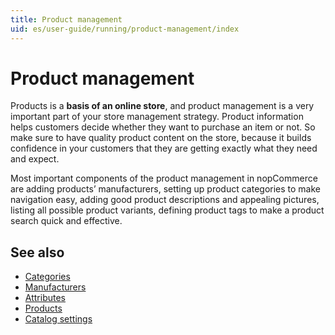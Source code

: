 ```yaml
---
title: Product management
uid: es/user-guide/running/product-management/index
---
```


# Product management

Products is a **basis of an online store**, and product management is a very important part of your store management strategy. Product information helps customers decide whether they want to purchase an item or not. So make sure to have quality product content on the store, because it builds confidence in your customers that they are getting exactly what they need and expect.

Most important components of the product management in nopCommerce are adding products’ manufacturers, setting up product categories to make navigation easy, adding good product descriptions and appealing pictures, listing all possible product variants, defining product tags to make a product search quick and effective.

## See also

* [Categories](xref:es/user-guide/running/product-management/categories)
* [Manufacturers](xref:es/user-guide/running/product-management/manufacturers)
* [Attributes](xref:es/user-guide/running/product-management/attributes/index)
* [Products](xref:es/user-guide/running/product-management/products/index)
* [Catalog settings](xref:es/user-guide/running/product-management/catalog-settings)